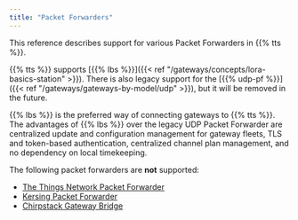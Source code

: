 ```yaml
---
title: "Packet Forwarders"
---
```


This reference describes support for various Packet Forwarders in {{% tts %}}.

<!--more-->

{{% tts %}} supports [{{% lbs %}}]({{< ref "/gateways/concepts/lora-basics-station" >}}). There is also legacy support for the [{{% udp-pf %}}]({{< ref "/gateways/gateways-by-model/udp" >}}), but it will be removed in the future.

{{% lbs %}} is the preferred way of connecting gateways to {{% tts %}}. The advantages of {{% lbs %}} over the legacy UDP Packet Forwarder are centralized update and configuration management for gateway fleets, TLS and token-based authentication, centralized channel plan management, and no dependency on local timekeeping.

The following packet forwarders are **not** supported:

- [The Things Network Packet Forwarder](https://github.com/TheThingsNetwork/packet_forwarder)
- [Kersing Packet Forwarder](https://github.com/kersing/packet_forwarder)
- [Chirpstack Gateway Bridge](https://www.chirpstack.io/gateway-bridge/)

